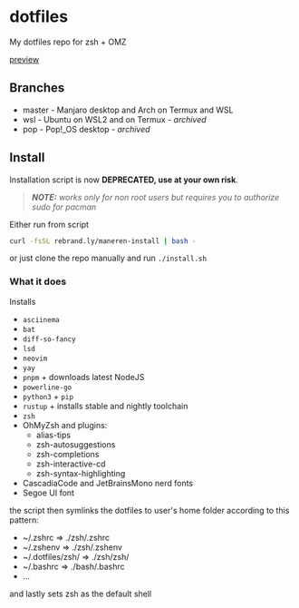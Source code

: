 # dotfiles

My dotfiles repo for zsh + OMZ

[preview](https://github.com/Maneren/dotfiles/blob/master/preview.png)

## Branches

- master - Manjaro desktop and Arch on Termux and WSL
- wsl - Ubuntu on WSL2 and on Termux - _archived_
- pop - Pop!\_OS desktop - _archived_

## Install

Installation script is now **DEPRECATED, use at your own risk**.

> **_NOTE:_** _works only for non root users but requires you to authorize sudo for pacman_

Either run from script

```sh
curl -fsSL rebrand.ly/maneren-install | bash -
```

or just clone the repo manually and run `./install.sh`

### What it does

Installs

- `asciinema`
- `bat`
- `diff-so-fancy`
- `lsd`
- `neovim`
- `yay`
- `pnpm` + downloads latest NodeJS
- `powerline-go`
- `python3` + `pip`
- `rustup` + installs stable and nightly toolchain
- `zsh`
- OhMyZsh and plugins:
  - alias-tips
  - zsh-autosuggestions
  - zsh-completions
  - zsh-interactive-cd
  - zsh-syntax-highlighting
- CascadiaCode and JetBrainsMono nerd fonts
- Segoe UI font

the script then symlinks the dotfiles to user's home folder according to this pattern:

- ~/.zshrc => ./zsh/.zshrc
- ~/.zshenv => ./zsh/.zshenv
- ~/.dotfiles/zsh/ => ./zsh/zsh/
- ~/.bashrc => ./bash/.bashrc
- ...

and lastly sets zsh as the default shell
